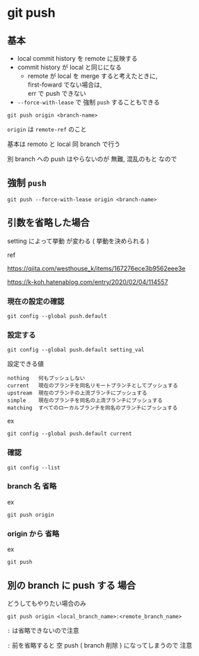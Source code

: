 
# git push


## 基本

- local commit history を remote に反映する
- commit history が local と同じになる
  - remote が local を merge すると考えたときに,  
    first-foward でない場合は,  
    err で push できない
- `--force-with-lease` で 強制 `push` することもできる

```
git push origin <branch-name>
```

`origin` は `remote-ref` のこと


基本は remoto と local 同 branch で行う

別 branch への push はやらないのが 無難,
混乱のもと なので


## 強制 `push`

```
git push --force-with-lease origin <branch-name>
```


## 引数を省略した場合

setting によって挙動 が変わる
( 挙動を決められる )

ref

https://qiita.com/westhouse_k/items/167276ece3b9562eee3e

https://k-koh.hatenablog.com/entry/2020/02/04/114557


### 現在の設定の確認

```
git config --global push.default
```

### 設定する

```
git config --global push.default setting_val
```

設定できる値

```
nothing   何もプッシュしない
current   現在のブランチを同名リモートブランチとしてプッシュする
upstream  現在のブランチの上流ブランチにプッシュする
simple    現在のブランチを同名の上流ブランチにプッシュする
matching  すべてのローカルブランチを同名のブランチにプッシュする
```

ex

```
git config --global push.default current
```


### 確認

```
git config --list
```

### branch 名 省略

ex

```
git push origin
```

### origin から 省略

ex

```
git push
```



## 別の branch に push する 場合

どうしてもやりたい場合のみ

```
git push origin <local_branch_name>:<remote_branch_name>
```

`:` は省略できないので注意

`:` 前を省略すると 空 push ( branch 削除 ) になってしまうので 注意



